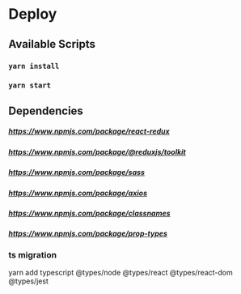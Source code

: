 
# Deploy


## Available Scripts

### `yarn install`

### `yarn start`

## Dependencies
##### https://www.npmjs.com/package/react-redux
##### https://www.npmjs.com/package/@reduxjs/toolkit
##### https://www.npmjs.com/package/sass
##### https://www.npmjs.com/package/axios
##### https://www.npmjs.com/package/classnames
##### https://www.npmjs.com/package/prop-types

### ts migration

yarn add typescript @types/node @types/react @types/react-dom @types/jest


